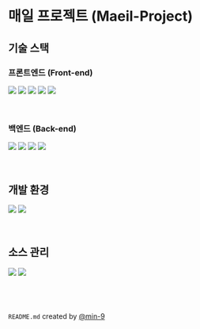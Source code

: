 # 매일 프로젝트 (Maeil-Project)

## 기술 스택

### 프론트엔드 (Front-end)

<a href="#"><img src="https://img.shields.io/badge/html-E34F26?style=for-the-badge&logo=html5&logoColor=white"></a>
<a href="#"><img src="https://img.shields.io/badge/css-1572B6?style=for-the-badge&logo=css3&logoColor=white"></a>
<a href="#"><img src="https://img.shields.io/badge/javascript-F7DF1E?style=for-the-badge&logo=javascript&logoColor=black"></a>
<a href="#"><img src="https://img.shields.io/badge/node.js-339933?style=for-the-badge&logo=node.js&logoColor=white"></a>
<a href="#"><img src="https://img.shields.io/badge/react-61DAFB?style=for-the-badge&logo=react&logoColor=black"></a>

<br />

### 백엔드 (Back-end)

<a href="#"><img src="https://img.shields.io/badge/JAVA-007396?style=for-the-badge&logo=java&logoColor=white"></a>
<a href="#"><img src="https://img.shields.io/badge/gradle-02303A?style=for-the-badge&logo=gradle&logoColor=white"></a>
<a href="#"><img src="https://img.shields.io/badge/Spring-6DB33F?style=for-the-badge&logo=Spring&logoColor=white"></a>
<a href="#"><img src="https://img.shields.io/badge/SpringBoot-6DB33F?style=for-the-badge&logo=SpringBoot&logoColor=white"></a>

<br />

## 개발 환경

<a href="#"><img src="https://img.shields.io/badge/IntelliJ_IDEA-000000?style=for-the-badge&logo=intellijidea&logoColor=white"></a>
<a href="#"><img src="https://img.shields.io/badge/Visual_Studio_Code-007ACC?style=for-the-badge&logo=visualstudiocode&logoColor=white"></a>

<br />

## 소스 관리

<a><img src="https://img.shields.io/badge/git-F05032?style=for-the-badge&logo=git&logoColor=white"></a>
<a><img src="https://img.shields.io/badge/github-181717?style=for-the-badge&logo=github&logoColor=white"></a>

<br />

#

`README.md` created by [@min-9](https://github.com/min-9)

